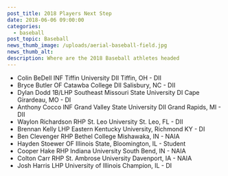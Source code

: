```yaml
---
post_title: 2018 Players Next Step
date: 2018-06-06 09:00:00
categories:
  - baseball
post_topic: Baseball
news_thumb_image: /uploads/aerial-baseball-field.jpg
news_thumb_alt:
description: Where are the 2018 Baseball athletes headed
---
```


* Colin BeDell INF Tiffin University DII Tiffin, OH - DII
* Bryce Butler OF Catawba College DII Salisbury, NC - DII
* Dylan Dodd 1B/LHP Southeast Missouri State University DI Cape Girardeau, MO - DI
* Anthony Cocco INF Grand Valley State University DII Grand Rapids, MI - DII
* Waylon Richardson RHP St. Leo University St. Leo, FL - DII
* Brennan Kelly LHP Eastern Kentucky University, Richmond KY - DI
* Ben Clevenger RHP Bethel College Mishawaka, IN - NAIA
* Hayden Stoewer OF Illinois State, Bloomington, IL - Student
* Cooper Hake RHP Indiana University South Bend, IN - NAIA
* Colton Carr RHP St. Ambrose University Davenport, IA - NAIA
* Josh Harris LHP University of Illinois Champion, IL - DI
